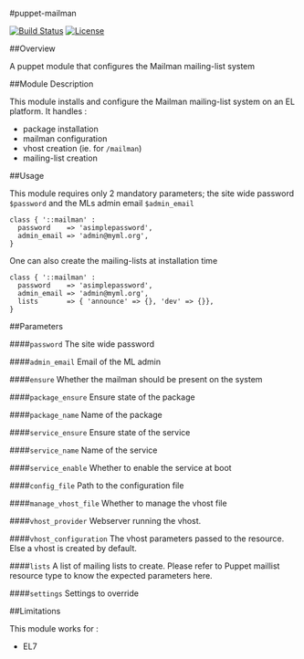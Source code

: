 #puppet-mailman

[![Build Status](https://api.travis-ci.org/Mylezeem/puppet-mailman.svg?branch=master)](https://travis-ci.org/Mylezeem/puppet-mailman)
[![License](http://img.shields.io/:license-apache-blue.svg)](http://www.apache.org/licenses/LICENSE-2.0.html)

##Overview

A puppet module that configures the Mailman mailing-list system

##Module Description

This module installs and configure the Mailman mailing-list system on an EL platform.
It handles :

 * package installation
 * mailman configuration
 * vhost creation (ie. for `/mailman`)
 * mailing-list creation

##Usage

This module requires only 2 mandatory parameters; the site wide password `$password` and the MLs admin email `$admin_email`

```puppet
class { '::mailman' :
  password    => 'asimplepassword',
  admin_email => 'admin@myml.org',
}
```

One can also create the mailing-lists at installation time

```puppet
class { '::mailman' :
  password    => 'asimplepassword',
  admin_email => 'admin@myml.org',
  lists       => { 'announce' => {}, 'dev' => {}},
}
```

##Parameters

####`password`
  The site wide password

####`admin_email`
  Email of the ML admin

####`ensure`
  Whether the mailman should be present on the system

####`package_ensure`
  Ensure state of the package

####`package_name`
  Name of the package

####`service_ensure`
  Ensure state of the service

####`service_name`
  Name of the service

####`service_enable`
  Whether to enable the service at boot

####`config_file`
  Path to the configuration file

####`manage_vhost_file`
  Whether to manage the vhost file

####`vhost_provider`
  Webserver running the vhost.

####`vhost_configuration`
  The vhost parameters passed to the resource.  Else a vhost is created by default.

####`lists`
  A list of mailing lists to create.  Please refer to Puppet maillist resource type to know the expected parameters here.

####`settings`
  Settings to override

##Limitations

This module works for :

* EL7
